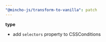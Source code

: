 ```yaml
---
"@mincho-js/transform-to-vanilla": patch
---
```


**type**

- add `selectors` property to CSSConditions